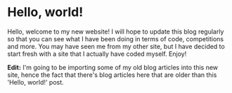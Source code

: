 # Hello, world!
Hello, welcome to my new website! I will hope to update this blog regularly so that you can see what I have been doing in terms of code, competitions and more. You may have seen me from my other site, but I have decided to start fresh with a site that I actually have coded myself. Enjoy!

**Edit:** I'm going to be importing some of my old blog articles into this new site, hence the fact that there's blog articles here that are older than this 'Hello, world!' post.
